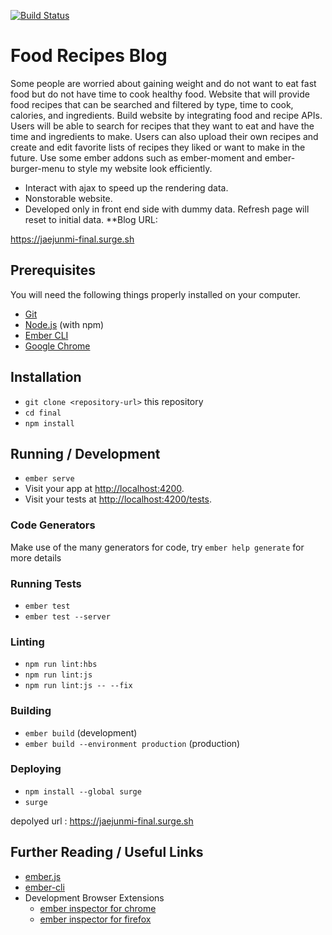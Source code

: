[![Build Status](https://travis-ci.org/jaejun-min/ITP404-FinalProject.svg?branch=master)](https://travis-ci.org/jaejun-min/ITP404-FinalProject)
# Food Recipes Blog

Some people are worried about gaining weight and do not want to eat fast food but do not have time to cook healthy food. Website that will provide food recipes that can be searched and filtered by type, time to cook, calories, and ingredients. Build website by integrating food and recipe APIs. Users will be able to search for recipes that they want to eat and have the time and ingredients to make. Users can also upload their own recipes and create and edit favorite lists of recipes they liked or want to make in the future. Use some ember addons such as ember-moment and ember-burger-menu to style my website look efficiently.

* Interact with ajax to speed up the rendering data.
* Nonstorable website.
* Developed only in front end side with dummy data. Refresh page will reset to initial data.
**Blog URL:

https://jaejunmi-final.surge.sh

## Prerequisites

You will need the following things properly installed on your computer.

* [Git](https://git-scm.com/)
* [Node.js](https://nodejs.org/) (with npm)
* [Ember CLI](https://ember-cli.com/)
* [Google Chrome](https://google.com/chrome/)

## Installation

* `git clone <repository-url>` this repository
* `cd final`
* `npm install`

## Running / Development

* `ember serve`
* Visit your app at [http://localhost:4200](http://localhost:4200).
* Visit your tests at [http://localhost:4200/tests](http://localhost:4200/tests).

### Code Generators

Make use of the many generators for code, try `ember help generate` for more details

### Running Tests

* `ember test`
* `ember test --server`

### Linting

* `npm run lint:hbs`
* `npm run lint:js`
* `npm run lint:js -- --fix`

### Building

* `ember build` (development)
* `ember build --environment production` (production)

### Deploying
* `npm install --global surge`
* `surge`

depolyed url : https://jaejunmi-final.surge.sh

## Further Reading / Useful Links

* [ember.js](https://emberjs.com/)
* [ember-cli](https://ember-cli.com/)
* Development Browser Extensions
  * [ember inspector for chrome](https://chrome.google.com/webstore/detail/ember-inspector/bmdblncegkenkacieihfhpjfppoconhi)
  * [ember inspector for firefox](https://addons.mozilla.org/en-US/firefox/addon/ember-inspector/)
